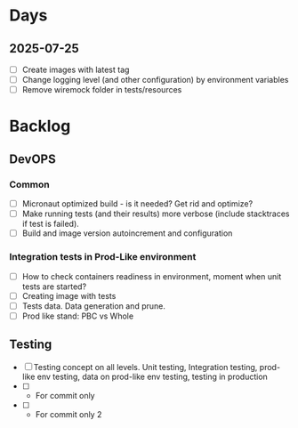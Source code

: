 # Days
## 2025-07-25
- [ ] Create images with latest tag 
- [ ] Change logging level (and other configuration) by environment variables
- [ ] Remove wiremock folder in tests/resources

# Backlog
## DevOPS
### Common
- [ ] Micronaut optimized build - is it needed? Get rid and optimize?
- [ ] Make running tests (and their results) more verbose (include stacktraces if test is failed).
- [ ] Build and image version autoincrement and configuration

### Integration tests in Prod-Like environment
- [ ] How to check containers readiness in environment, moment when unit tests are started?
- [ ] Creating image with tests
- [ ] Tests data. Data generation and prune. 
- [ ] Prod like stand: PBC vs Whole

## Testing
- [ ] Testing concept on all levels. Unit testing, Integration testing, prod-like env testing, data on prod-like env testing, testing in production
- [ ] - For commit only
- [ ] - For commit only 2
